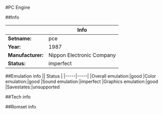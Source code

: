 #PC Engine

##Info

||Info|
|-----|-----|
|**Setname:**|pce
|**Year:**|1987
|**Manufacturer:**|Nippon Electronic Company
|**Status:**|imperfect

##Emulation info
|| Status |
|-----|-----|
|Overall emulation:|good
|Color emulation:|good
|Sound emulation:|imperfect
|Graphics emulation:|good
|Savestates:|unsupported

##Tech info

##Romset info

<!--- START OF EDITED COMMENT DO NOT TOUCH TEXT ABOVE-->

